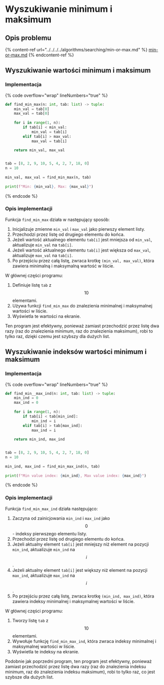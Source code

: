 # Wyszukiwanie minimum i maksimum

## Opis problemu

{% content-ref url="../../../../algorithms/searching/min-or-max.md" %}
[min-or-max.md](../../../../algorithms/searching/min-or-max.md)
{% endcontent-ref %}

## Wyszukiwanie wartości minimum i maksimum

### Implementacja

{% code overflow="wrap" lineNumbers="true" %}
```python
def find_min_max(n: int, tab: list) -> tuple:
    min_val = tab[0]
    max_val = tab[0]
    
    for i in range(1, n):
        if tab[i] < min_val:
            min_val = tab[i]
        elif tab[i] > max_val:
            max_val = tab[i]
    
    return min_val, max_val


tab = [8, 2, 9, 10, 5, 4, 2, 7, 18, 0]
n = 10
    
min_val, max_val = find_min_max(n, tab)
    
print(f"Min: {min_val}, Max: {max_val}")
```
{% endcode %}

### Opis implementacji

Funkcja `find_min_max` działa w następujący sposób:

1. Inicjalizuje zmienne `min_val` i `max_val` jako pierwszy element listy.
2. Przechodzi przez listę od drugiego elementu do końca.
3. Jeżeli wartość aktualnego elementu `tab[i]` jest mniejsza od `min_val`, aktualizuje `min_val` na `tab[i]`.
4. Jeżeli wartość aktualnego elementu `tab[i]` jest większa od `max_val`, aktualizuje `max_val` na `tab[i]`.
5. Po przejściu przez całą listę, zwraca krotkę `(min_val, max_val)`, która zawiera minimalną i maksymalną wartość w liście.

W głównej części programu:

1. Definiuje listę `tab` z $$10$$ elementami.
2. Używa funkcji `find_min_max` do znalezienia minimalnej i maksymalnej wartości w liście.
3. Wyświetla te wartości na ekranie.

Ten program jest efektywny, ponieważ zamiast przechodzić przez listę dwa razy (raz do znalezienia minimum, raz do znalezienia maksimum), robi to tylko raz, dzięki czemu jest szybszy dla dużych list.

## Wyszukiwanie indeksów wartości minimum i maksimum

### Implementacja

{% code overflow="wrap" lineNumbers="true" %}
```python
def find_min__max_ind(n: int, tab: list) -> tuple:
    min_ind = 0
    max_ind = 0
    
    for i in range(1, n):
        if tab[i] < tab[min_ind]:
            min_ind = i
        elif tab[i] > tab[max_ind]:
            max_ind = i
    
    return min_ind, max_ind


tab = [8, 2, 9, 10, 5, 4, 2, 7, 18, 0]
n = 10
    
min_ind, max_ind = find_min_max_ind(n, tab)
    
print(f"Min value index: {min_ind}, Max value index: {max_ind}")
```
{% endcode %}

### Opis implementacji

Funkcja `find_min_max_ind` działa następująco:

1. Zaczyna od zainicjowania `min_ind` i `max_ind` jako $$0$$ - indeksy pierwszego elementu listy.
2. Przechodzi przez listę od drugiego elementu do końca.
3. Jeżeli aktualny element `tab[i]` jest mniejszy niż element na pozycji `min_ind`, aktualizuje `min_ind` na $$i$$.
4. Jeżeli aktualny element `tab[i]` jest większy niż element na pozycji `max_ind`, aktualizuje `max_ind` na $$i$$.
5. Po przejściu przez całą listę, zwraca krotkę `(min_ind, max_ind)`, która zawiera indeksy minimalnej i maksymalnej wartości w liście.

W głównej części programu:

1. Tworzy listę `tab` z $$10$$ elementami.
2. Wywołuje funkcję `find_min_max_ind`, która zwraca indeksy minimalnej i maksymalnej wartości w liście.
3. Wyświetla te indeksy na ekranie.

Podobnie jak poprzedni program, ten program jest efektywny, ponieważ zamiast przechodzić przez listę dwa razy (raz do znalezienia indeksu minimum, raz do znalezienia indeksu maksimum), robi to tylko raz, co jest szybsze dla dużych list.

